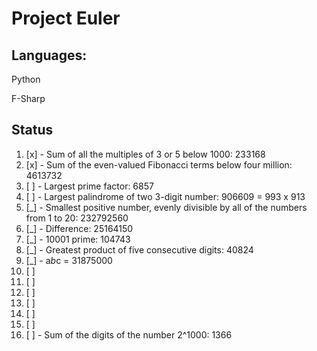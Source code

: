 # Project Euler

## Languages:

Python

F-Sharp

## Status

1.  [x] -  Sum of all the multiples of 3 or 5 below 1000: 233168
2.  [x] -  Sum of the even-valued Fibonacci terms below four million: 4613732
3.  [ ] -  Largest prime factor: 6857
4.  [ ] -  Largest palindrome of two 3-digit number: 906609 = 993 x 913
5.  [_] -  Smallest positive number, evenly divisible by all of the numbers from 1 to 20: 232792560
6.  [_] -  Difference: 25164150
7.  [_] -  10001 prime: 104743
8.  [_] -  Greatest product of five consecutive digits: 40824
9.  [_] -  a*b*c = 31875000
10. [ ]
11. [ ]
12. [ ]
13. [ ]
14. [ ]
15. [ ]
16. [ ] -  Sum of the digits of the number 2^1000: 1366

